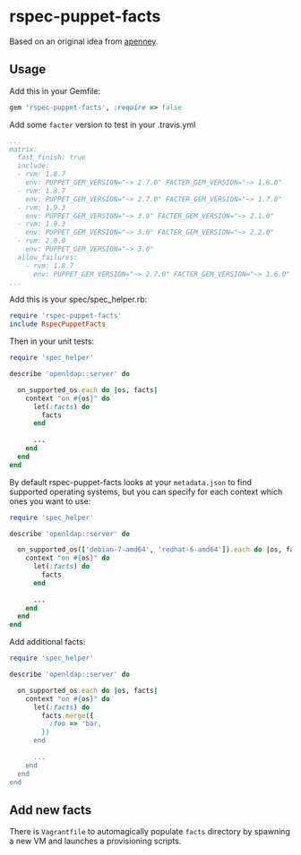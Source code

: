rspec-puppet-facts
==================

Based on an original idea from [apenney](https://github.com/apenney/puppet_facts/).

Usage
-----

Add this in your Gemfile:

```ruby
gem 'rspec-puppet-facts', :require => false
```

Add some `facter` version to test in your .travis.yml

```yaml
...
matrix:
  fast_finish: true
  include:
  - rvm: 1.8.7
    env: PUPPET_GEM_VERSION="~> 2.7.0" FACTER_GEM_VERSION="~> 1.6.0"
  - rvm: 1.8.7
    env: PUPPET_GEM_VERSION="~> 2.7.0" FACTER_GEM_VERSION="~> 1.7.0"
  - rvm: 1.9.3
    env: PUPPET_GEM_VERSION="~> 3.0" FACTER_GEM_VERSION="~> 2.1.0"
  - rvm: 1.9.3
    env: PUPPET_GEM_VERSION="~> 3.0" FACTER_GEM_VERSION="~> 2.2.0"
  - rvm: 2.0.0
    env: PUPPET_GEM_VERSION="~> 3.0"
  allow_failures:
    - rvm: 1.8.7
      env: PUPPET_GEM_VERSION="~> 2.7.0" FACTER_GEM_VERSION="~> 1.6.0"
...
```

Add this is your spec/spec_helper.rb:

```ruby
require 'rspec-puppet-facts'
include RspecPuppetFacts
```

Then in your unit tests:

```ruby
require 'spec_helper'

describe 'openldap::server' do

  on_supported_os.each do |os, facts|
    context "on #{os}" do
      let(:facts) do
        facts
      end
      
      ...
    end
  end
end
```
By default rspec-puppet-facts looks at your `metadata.json` to find supported operating systems, but you can specify for each context which ones you want to use:

```ruby
require 'spec_helper'

describe 'openldap::server' do

  on_supported_os(['debian-7-amd64', 'redhat-6-amd64']).each do |os, facts|
    context "on #{os}" do
      let(:facts) do
        facts
      end
      
      ...
    end
  end
end
```

Add additional facts:
```ruby
require 'spec_helper'

describe 'openldap::server' do

  on_supported_os.each do |os, facts|
    context "on #{os}" do
      let(:facts) do
        facts.merge({
          :foo => 'bar,
        })
      end
      
      ...
    end
  end
end
```
Add new facts
-------------

There is `Vagrantfile` to automagically populate `facts` directory by spawning a new VM and launches a provisioning scripts.
